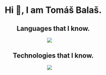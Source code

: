 <div id="user-content-toc">
<ul align="center">
  <summary><h1>Hi 👋, I am Tomáš Balaš.</h3></summary>
</ul>
</div>

<div id="user-content-toc">
<ul align="center">
  <summary><h2 align="center">Languages that I know.</h2></summary>
</ul>
</div>
<p align="center">
  <a href="https://skillicons.dev">
    <img src="https://skillicons.dev/icons?i=css,html,js,cs,net,bash,bootstrap&perline=14" />
    <!--py,react,php,,lua-->
  </a>
</p>

<div id="user-content-toc">
<ul align="center">
  <summary><h2 align="center">Technologies that I know.</h2></summary>
</ul>
</div>
<p align="center">
  <a href="https://skillicons.dev">
    <img src="https://skillicons.dev/icons?i=git,github,linux,vscode,blender,godot,kali,stackoverflow,windows,ai,ps,pr,visualstudio&perline=14" />
  </a>
</p>

